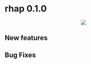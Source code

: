 <!-- ------------------------>
<!-- ------------------------>
# rhap 0.1.0
<p align="center"> <img src="READMEfigs/metisHeaderThick.PNG"></p>
<!-- ------------------------>
<!-- ------------------------>

## New features

## Bug Fixes
